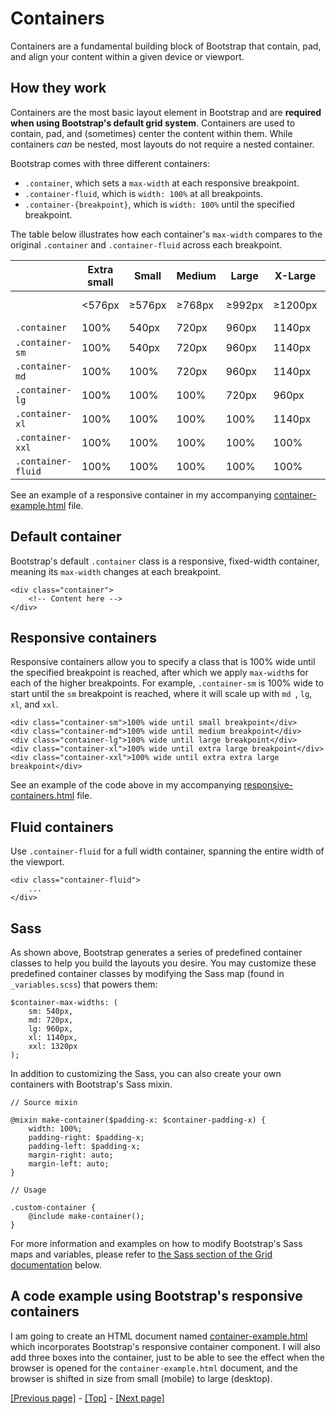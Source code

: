 # Containers

Containers are a fundamental building block of Bootstrap that contain, pad, and align your content within a given device or viewport.

## How they work

Containers are the most basic layout element in Bootstrap and are **required when using Bootstrap's default grid system**. Containers are used to contain, pad, and (sometimes) center the content within them. While containers *can* be nested, most layouts do not require a nested container.

Bootstrap comes with three different containers:

* `.container`, which sets a `max-width` at each responsive breakpoint.
* `.container-fluid`, which is `width: 100%` at all breakpoints.
* `.container-{breakpoint}`, which is `width: 100%` until the specified breakpoint.

The table below illustrates how each container's `max-width` compares to the original `.container` and `.container-fluid` across each breakpoint.

|   | Extra small | Small | Medium | Large | X-Large | XX-Large |
| --- | --- | --- | --- | --- | --- | --- |
|   | <576px | ≥576px | ≥768px | ≥992px | ≥1200px | ≥ 1400px |
| `.container` | 100% | 540px | 720px | 960px | 1140px | 1320px |
| `.container-sm` | 100% | 540px | 720px | 960px | 1140px | 1320px |
| `.container-md` | 100% | 100% | 720px | 960px | 1140px | 1320px |
| `.container-lg` | 100% | 100% | 100% | 720px | 960px | 1140px | 1320px |
| `.container-xl` | 100% | 100% | 100% | 100% | 1140px | 1320px |
| `.container-xxl` | 100% | 100% | 100% | 100% | 100% | 1320px |
| `.container-fluid` | 100% | 100% | 100% | 100% | 100% | 100% |

See an example of a responsive container in my accompanying [container-example.html](https://github.com/AndrewSRea/My_Learning_Port/blob/main/Bootstrap/Layout/Containers/container-example.html) file.

## Default container

Bootstrap's default `.container` class is a responsive, fixed-width container, meaning its `max-width` changes at each breakpoint.
```
<div class="container">
    <!-- Content here -->
</div>
```

## Responsive containers

Responsive containers allow you to specify a class that is 100% wide until the specified breakpoint is reached, after which we apply `max-width`s for each of the higher breakpoints. For example, `.container-sm` is 100% wide to start until the `sm` breakpoint is reached, where it will scale up with `md `, `lg`, `xl`, and `xxl`. 
```
<div class="container-sm">100% wide until small breakpoint</div>
<div class="container-md">100% wide until medium breakpoint</div>
<div class="container-lg">100% wide until large breakpoint</div>
<div class="container-xl">100% wide until extra large breakpoint</div>
<div class="container-xxl">100% wide until extra extra large breakpoint</div>
```
See an example of the code above in my accompanying [responsive-containers.html](https://github.com/AndrewSRea/My_Learning_Port/blob/main/Bootstrap/Layout/Containers/responsive-containers.html) file.

## Fluid containers

Use `.container-fluid` for a full width container, spanning the entire width of the viewport.
```
<div class="container-fluid">
    ...
</div>
```

## Sass

As shown above, Bootstrap generates a series of predefined container classes to help you build the layouts you desire. You may customize these predefined container classes by modifying the Sass map (found in `_variables.scss`) that powers them:
```
$container-max-widths: (
    sm: 540px,
    md: 720px,
    lg: 960px,
    xl: 1140px,
    xxl: 1320px
);
```
In addition to customizing the Sass, you can also create your own containers with Bootstrap's Sass mixin.
```
// Source mixin

@mixin make-container($padding-x: $container-padding-x) {
    width: 100%;
    padding-right: $padding-x;
    padding-left: $padding-x;
    margin-right: auto;
    margin-left: auto;
}

// Usage

.custom-container {
    @include make-container();
}
```
For more information and examples on how to modify Bootstrap's Sass maps and variables, please refer to [the Sass section of the Grid documentation](https://github.com/AndrewSRea/My_Learning_Port/tree/main/Bootstrap/Layout/Grid#sass) below.

## A code example using Bootstrap's responsive containers

I am going to create an HTML document named [container-example.html](https://github.com/AndrewSRea/My_Learning_Port/blob/main/Bootstrap/Layout/Containers/container-example.html) which incorporates Bootstrap's responsive container component. I will also add three boxes into the container, just to be able to see the effect when the browser is opened for the `container-example.html` document, and the browser is shifted in size from small (mobile) to large (desktop).

[[Previous page]](https://github.com/AndrewSRea/My_Learning_Port/tree/main/Bootstrap/Layout/Breakpoints#breakpoints) - [[Top]](https://github.com/AndrewSRea/My_Learning_Port/tree/main/Bootstrap/Layout/Containers#containers) - [[Next page]](https://github.com/AndrewSRea/My_Learning_Port/tree/main/Bootstrap/Layout/Grid#grid-system)